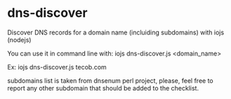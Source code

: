 # dns-discover
Discover DNS records for a domain name (incluiding subdomains) with iojs (nodejs)

You can use it in command line with: iojs dns-discover.js <domain_name>

Ex: 
iojs dns-discover.js tecob.com 

subdomains list is taken from dnsenum perl project, please, feel free to report any other subdomain that should be added to the checklist.

